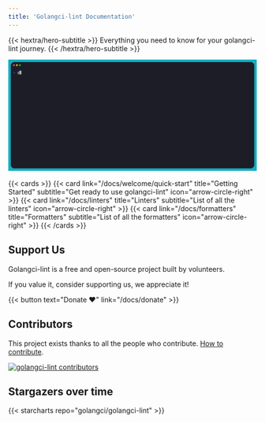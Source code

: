 ```yaml
---
title: 'Golangci-lint Documentation'
---
```


{{< hextra/hero-subtitle >}}
  Everything you need to know for your golangci-lint journey.
{{< /hextra/hero-subtitle >}}

![golangci-lint demo](/images/demo.gif)

{{< cards >}}
{{< card
    link="/docs/welcome/quick-start"
    title="Getting Started"
    subtitle="Get ready to use golangci-lint"
    icon="arrow-circle-right" >}}
{{< card
    link="/docs/linters"
    title="Linters"
    subtitle="List of all the linters"
    icon="arrow-circle-right" >}}
{{< card
    link="/docs/formatters"
    title="Formatters"
    subtitle="List of all the formatters"
    icon="arrow-circle-right" >}}
{{< /cards >}}

## Support Us

Golangci-lint is a free and open-source project built by volunteers.

If you value it, consider supporting us, we appreciate it!

{{< button text="Donate ❤️" link="/docs/donate" >}}

## Contributors

This project exists thanks to all the people who contribute. [How to contribute](/docs/contributing/workflow/).

[![golangci-lint contributors](https://opencollective.com/golangci-lint/contributors.svg?width=890&button=false&skip=golangcidev,CLAassistant,renovate,fossabot,golangcibot,kortschak,golangci-releaser,dependabot%5Bbot%5D)](https://github.com/golangci/golangci-lint/graphs/contributors)

## Stargazers over time

{{< starcharts repo="golangci/golangci-lint" >}}
